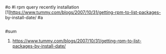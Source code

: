 #o
#i
rpm query recently installation
[1]https://www.tummy.com/blogs/2007/10/31/getting-rpm-to-list-packages-
by-install-date/
#a
```
```
#sum
1. https://www.tummy.com/blogs/2007/10/31/getting-rpm-to-list-packages-by-install-date/
